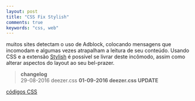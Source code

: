 ```yaml
---
layout: post
title: "CSS Fix Stylish"
comments: true
keywords: "css, web"
---
```


muitos sites detectam o uso de Adblock, colocando mensagens que incomodam e algumas vezes atrapalham a leitura de seu conteúdo. Usando CSS e a extensão [Stylish](https://userstyles.org/) é possível se livrar deste incômodo, assim como alterar aspectos do layout ao seu bel-prazer.

> **changelog** <br>
29-08-2016 deezer.css
**01-09-2016 deezer.css UPDATE**

[códigos CSS](https://github.com/h01000110/css-fix-stylish)
